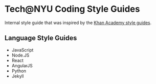 # Tech@NYU Coding Style Guides

Internal style guide that was inspired by the [Khan Academy style guides](https://github.com/Khan/style-guides).

## Language Style Guides

- JavaScript
- Node.JS
- React
- AngularJS
- Python
- Jekyll
